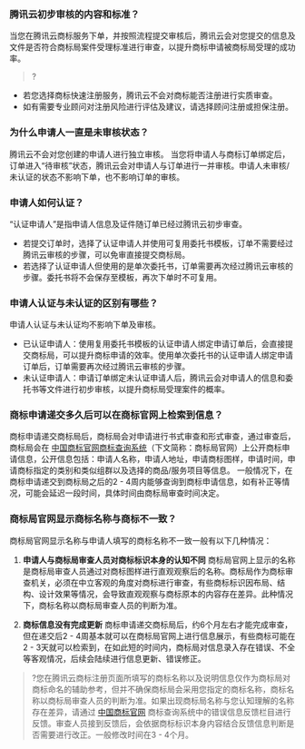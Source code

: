### 腾讯云初步审核的内容和标准？
当您在腾讯云商标服务下单，并按照流程提交审核后，腾讯云会对您提交的信息及文件是否符合商标局案件受理标准进行审查，以提升商标申请被商标局受理的成功率。

>?
- 若您选择商标快速注册服务，腾讯云不会对商标能否注册进行实质审查。
- 如有需要专业顾问对注册风险进行评估及建议，请选择顾问注册或担保注册。

### 为什么申请人一直是未审核状态？
腾讯云不会对您创建的申请人进行独立审核。
当您将申请人与商标订单绑定后，订单进入“待审核”状态，腾讯云会对申请人与订单进行一并审核。申请人未审核/未认证的状态不影响下单，也不影响订单的审核。

### 申请人如何认证？
“认证申请人”是指申请人信息及证件随订单已经过腾讯云初步审查。
- 若提交订单时，选择了认证申请人并使用可复用委托书模板，订单不需要经过腾讯云审核的步骤，可以免审直接提交商标局。
- 若选择了认证申请人但使用的是单次委托书，订单需要再次经过腾讯云审核的步骤。委托书将不会保存至模板，再次下单时不可复用。

### 申请人认证与未认证的区别有哪些？
申请人认证与未认证均不影响下单及审核。
- 已认证申请人：使用复用委托书模板的认证申请人绑定申请订单后，会直接提交商标局，可以提升商标申请的效率。使用单次委托书的认证申请人绑定申请订单后，订单需要再次经过腾讯云审核的步骤。
- 未认证申请人：申请订单绑定未认证申请人后，腾讯云会对申请人的信息和委托书等文件进行初步审核，以提升商标局受理案件的概率。

### 商标申请递交多久后可以在商标官网上检索到信息？
商标申请递交商标局后，商标局会对申请进行书式审查和形式审查，通过审查后，商标局会在 [中国商标官网商标查询系统](http://sbj.cnipa.gov.cn/)（下文简称：商标局官网）上公开商标申请信息，公开信息包括：申请人名称，申请人地址，申请商标图样，申请时间，申请商标指定的类别和类似组群以及选择的商品/服务项目等信息。
一般情况下，在商标申请递交到商标局之后的2 - 4周内能够查询到商标申请信息，如有补正等情况，可能会延迟一段时间，具体时间由商标局审查时间决定。

### 商标局官网显示商标名称与商标不一致？
商标局官网显示名称与申请人填写的商标名称不一致一般有以下几种情况：
1. **申请人与商标局审查人员对商标标识本身的认知不同**
商标局官网上显示的名称是商标局审查人员通过对商标图样进行直观观察后的名称。商标局作为商标审查机关，必须在中立客观的角度对商标进行审查，有些商标标识因布局、结构、设计效果等情况，会导致直观观察与商标原本的内容存在差异。此种情况下，商标名称以商标局审查人员的判断为准。

2. **商标信息没有完成更新**
商标申请递交商标局后，约6个月左右才能完成审查，但在递交后2 - 4周基本就可以在商标局官网上进行信息展示，有些商标可能在2 - 3天就可以检索到，在如此短的时间内，商标局对信息录入存在错误、不全等客观情况，后续会陆续进行信息更新、错误修正。

>?您在腾讯云商标注册页面所填写的商标名称以及说明信息仅作为商标局对商标命名的辅助参考，但并不确保商标局会采用您指定的商标名称，商标名称以商标局审查人员的判断为准。如果出现商标局名称与您认知理解的名称存在差异，请通过 [中国商标官网](http://sbj.cnipa.gov.cn/) 商标查询系统中的错误信息反馈栏目进行反馈。审查人员接到反馈后，会依据商标标识本身内容结合反馈信息判断是否需要进行改正。一般修改时间在3 - 4个月。
